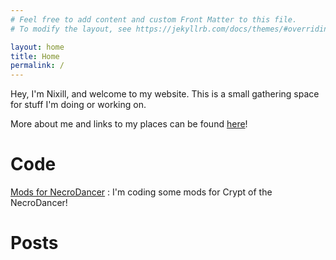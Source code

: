 ```yaml
---
# Feel free to add content and custom Front Matter to this file.
# To modify the layout, see https://jekyllrb.com/docs/themes/#overriding-theme-defaults

layout: home
title: Home
permalink: /
---
```


Hey, I'm Nixill, and welcome to my website. This is a small gathering space for stuff I'm doing or working on.

More about me and links to my places can be found [here](/about)!

# Code

[Mods for NecroDancer](/mods)
: I'm coding some mods for Crypt of the NecroDancer!

# Posts